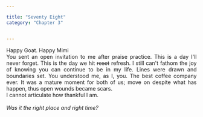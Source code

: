 ```yaml
---

title: "Seventy Eight"
category: "Chapter 3"


---
```

<style>
body {
text-align: justify}
</style>

Happy Goat. Happy Mimi
<br>
You sent an open invitation to me after praise practice. This is a day I'll never forget. This is the day we hit ~~reset~~ refresh. I still can't fathom the joy of knowing you can continue to be in my life. Lines were drawn and boundaries set. You understood me, as I, you. The best coffee company ever. It was a mature moment for both of us; move on despite what has happen, thus open wounds became scars. 
<br>
I cannot articulate how thankful I am.
<br><br>
*Was it the right place and right time?*
